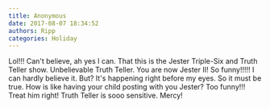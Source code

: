 ```yaml
---
title: Anonymous
date: 2017-08-07 18:34:52
authors: Ripp
categories: Holiday
---
```


 Lol!!!  Can't believe,  ah yes I can. That this is the Jester Triple-Six and Truth Teller show. Unbelievable Truth Teller.  You are now Jester II!  So funny!!!!!  I can hardly believe it. But? It's happening right before my eyes. So it must be true. How is like having your child posting with you Jester? Too funny!!!  Treat him right!  Truth Teller is sooo sensitive.  Mercy!